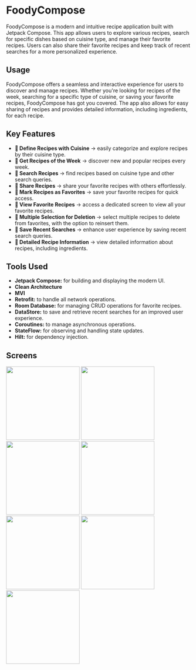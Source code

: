 # FoodyCompose

FoodyCompose is a modern and intuitive recipe application built with Jetpack Compose. This app allows users to explore various recipes, search for specific dishes based on cuisine type, and manage their favorite recipes. Users can also share their favorite recipes and keep track of recent searches for a more personalized experience.

## Usage

FoodyCompose offers a seamless and interactive experience for users to discover and manage recipes. Whether you're looking for recipes of the week, searching for a specific type of cuisine, or saving your favorite recipes, FoodyCompose has got you covered. The app also allows for easy sharing of recipes and provides detailed information, including ingredients, for each recipe.

## Key Features

 - **🔹 Define Recipes with Cuisine** &rarr; easily categorize and explore recipes by their cuisine type.
 - **🔹 Get Recipes of the Week** &rarr; discover new and popular recipes every week.
 - **🔹 Search Recipes** &rarr; find recipes based on cuisine type and other search queries.
 - **🔹 Share Recipes** &rarr; share your favorite recipes with others effortlessly.
 - **🔹 Mark Recipes as Favorites** &rarr; save your favorite recipes for quick access.
 - **🔹 View Favorite Recipes** &rarr; access a dedicated screen to view all your favorite recipes.
 - **🔹 Multiple Selection for Deletion** &rarr; select multiple recipes to delete from favorites, with the option to reinsert them.
 - **🔹 Save Recent Searches** &rarr; enhance user experience by saving recent search queries.
 - **🔹 Detailed Recipe Information** &rarr; view detailed information about recipes, including ingredients.

## Tools Used

- **Jetpack Compose:** for building and displaying the modern UI.
- **Clean Architecture**
- **MVI**
- **Retrofit:** to handle all network operations.
- **Room Database:** for managing CRUD operations for favorite recipes.
- **DataStore:** to save and retrieve recent searches for an improved user experience.
- **Coroutines:** to manage asynchronous operations.
- **StateFlow:** for observing and handling state updates.
- **Hilt:** for dependency injection.

## Screens

<img src="https://github.com/user-attachments/assets/ac2181cd-4c92-49d1-9330-34b045cee23e" width="200"> <img src="https://github.com/user-attachments/assets/9d3f8ad7-4008-4c7f-87dd-9cc6d6668974" width="200">
<img src="https://github.com/user-attachments/assets/d33cd82c-e268-4b5b-a830-46a51230550e" width="200"> <img src="https://github.com/user-attachments/assets/33273323-5295-4e92-a244-7fcc9c37cd2c" width="200">
<img src="https://github.com/user-attachments/assets/e3da2dd0-9297-4e8e-96f4-0a5e19f7ab67" width="200"> <img src="https://github.com/user-attachments/assets/98fccdeb-2922-4b09-be7b-753458bfdb16" width="200">
<img src="https://github.com/user-attachments/assets/b61df277-e28c-4dfe-baf3-1c5a1c13d291" width="200">


